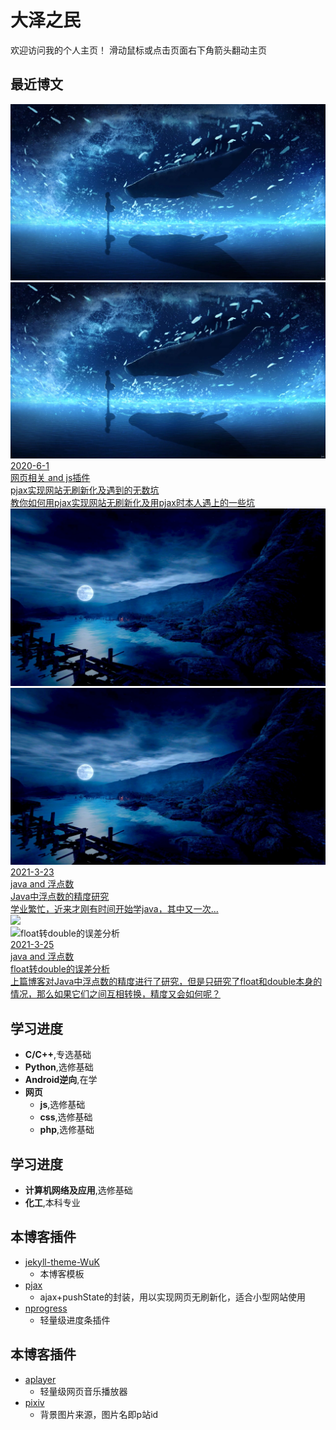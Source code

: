 # 大泽之民

欢迎访问我的个人主页！
滑动鼠标或点击页面右下角箭头翻动主页

<!-- slide -->

## 最近博文

<div class='card first' onmouseover='change(0);' onmouseout='back(0);'>
	<div class='card_background'><img src='/assets/pixiv/81497784.jpg'></div>
	<div class='card_meta'><div class='card_photo'><img src='/assets/pixiv/81497784.jpg' alt='pjax实现网站无刷新化及遇到的无数坑'></div></div>
	<div class='card_content'>
		<span class='card_code card_info'>
			<div class='card_date'>
				<i class="fas fa-calendar-day fa-fw"></i>
				<span><a href='https://keisawaakira.github.io/archive/'> 2020-6-1 </a></span>
			</div>
			<div class='card_view'>
				<i class="fas fa-tag fa-fw"></i>
				<span><a href='https://keisawaakira.github.io/tags/'> 网页相关 and js插件 </a></span>
			</div>
		</span>
		<a href='https://keisawaakira.github.io/_posts/2020-06-01-pjax/'>
			<div class='card_title'>pjax实现网站无刷新化及遇到的无数坑</div>
			<div class='card_text'>教你如何用pjax实现网站无刷新化及用pjax时本人遇上的一些坑</div>
		</a>
	</div>
</div>

<!-- slide vertical=true -->

<div class='card second' onmouseover='change(1);' onmouseout='back(1);'>
	<div class='card_background'><img src='/assets/pixiv/88649893.jpg'></div>
	<div class='card_meta'><div class='card_photo'><img src='/assets/pixiv/88649893.jpg' alt='Java中浮点数的精度研究'></div></div>
	<div class='card_content'>
		<span class='card_code card_info'>
			<div class='card_date'>
				<i class="fas fa-calendar-day fa-fw"></i>
				<span><a href='https://keisawaakira.github.io/archive/'> 2021-3-23 </a></span>
			</div>
			<div class='card_view'>
				<i class="fas fa-tag fa-fw"></i>
				<span><a href='https://keisawaakira.github.io/tags/'> java and 浮点数 </a></span>
			</div>
		</span>
		<a href='https://keisawaakira.github.io/_posts/2021-03-23-java/'>
			<div class='card_title'>Java中浮点数的精度研究</div>
			<div class='card_text'>学业繁忙，近来才刚有时间开始学java，其中又一次...</div>
		</a>
	</div>
</div>

<!-- slide -->

<div class='card second' onmouseover='change(2);' onmouseout='back(2);'>
	<div class='card_background'><img src='/assets/pixiv/88680349.png'></div>
	<div class='card_meta'><div class='card_photo'><img src='/assets/pixiv/88680349.png' alt='float转double的误差分析'></div></div>
	<div class='card_content'>
		<span class='card_code card_info'>
			<div class='card_date'>
				<i class="fas fa-calendar-day fa-fw"></i>
				<span><a href='https://keisawaakira.github.io/archive/'> 2021-3-25 </a></span>
			</div>
			<div class='card_view'>
				<i class="fas fa-tag fa-fw"></i>
				<span><a href='https://keisawaakira.github.io/tags/'> java and 浮点数 </a></span>
			</div>
		</span>
		<a href='https://keisawaakira.github.io/_posts/2021-03-25-java/'>
			<div class='card_title'>float转double的误差分析</div>
			<div class='card_text'>上篇博客对Java中浮点数的精度进行了研究，但是只研究了float和double本身的情况，那么如果它们之间互相转换，精度又会如何呢？</div>
		</a>
	</div>
</div>

<!-- slide vertical=true -->

## 学习进度

- **C/C++**,专选基础
- **Python**,选修基础
- **Android逆向**,在学
- **网页**
  - **js**,选修基础
  - **css**,选修基础
  - **php**,选修基础

<!-- slide -->

## 学习进度

- **计算机网络及应用**,选修基础
- **化工**,本科专业

<!-- slide vertical=true -->

## 本博客插件

- [jekyll-theme-WuK](https://jekyll-theme-WuK.wu-kan.cn/)
  - 本博客模板
- [pjax](https://github.com/welefen/pjax)
  - ajax+pushState的封装，用以实现网页无刷新化，适合小型网站使用
- [nprogress](https://github.com/rstacruz/nprogress)
  - 轻量级进度条插件

<!-- slide -->

## 本博客插件

- [aplayer](https://github.com/MoePlayer/APlayer)
  - 轻量级网页音乐播放器
- [pixiv](https://www.pixiv.net/)
  - 背景图片来源，图片名即p站id
